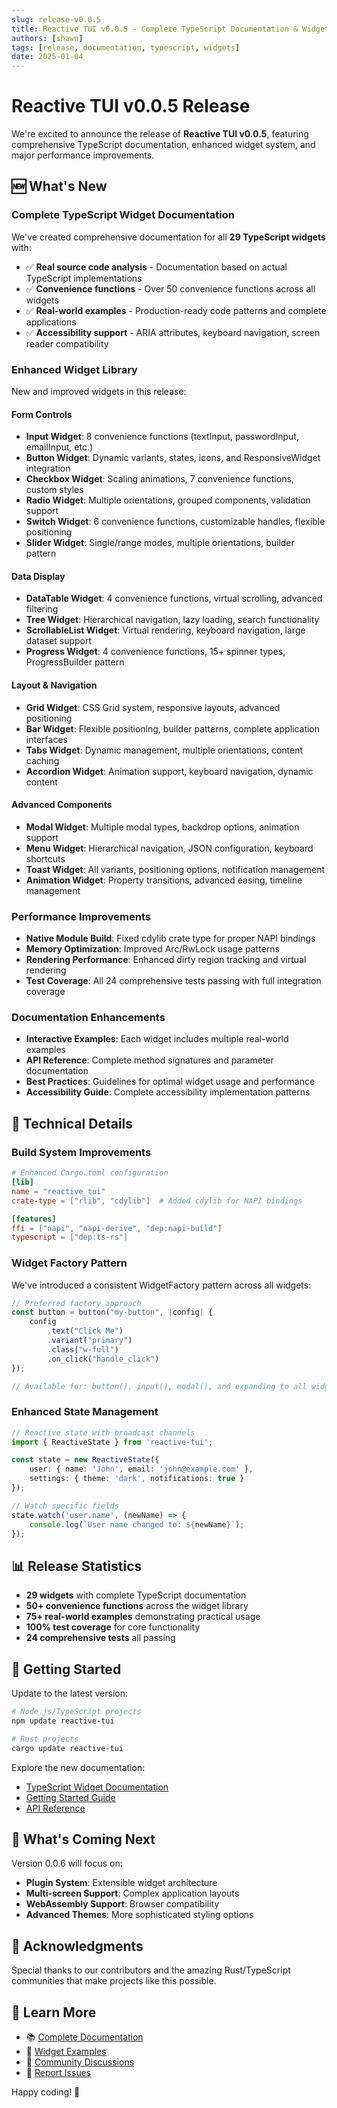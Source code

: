```yaml
---
slug: release-v0.0.5
title: Reactive TUI v0.0.5 - Complete TypeScript Documentation & Widget System
authors: [shawn]
tags: [release, documentation, typescript, widgets]
date: 2025-01-04
---
```


# Reactive TUI v0.0.5 Release

We're excited to announce the release of **Reactive TUI v0.0.5**, featuring comprehensive TypeScript documentation, enhanced widget system, and major performance improvements.

<!-- truncate -->

## 🆕 What's New

### Complete TypeScript Widget Documentation

We've created comprehensive documentation for all **29 TypeScript widgets** with:

- ✅ **Real source code analysis** - Documentation based on actual TypeScript implementations
- ✅ **Convenience functions** - Over 50 convenience functions across all widgets
- ✅ **Real-world examples** - Production-ready code patterns and complete applications
- ✅ **Accessibility support** - ARIA attributes, keyboard navigation, screen reader compatibility

### Enhanced Widget Library

New and improved widgets in this release:

#### **Form Controls**
- **Input Widget**: 8 convenience functions (textInput, passwordInput, emailInput, etc.)
- **Button Widget**: Dynamic variants, states, icons, and ResponsiveWidget integration
- **Checkbox Widget**: Scaling animations, 7 convenience functions, custom styles
- **Radio Widget**: Multiple orientations, grouped components, validation support
- **Switch Widget**: 6 convenience functions, customizable handles, flexible positioning
- **Slider Widget**: Single/range modes, multiple orientations, builder pattern

#### **Data Display**
- **DataTable Widget**: 4 convenience functions, virtual scrolling, advanced filtering
- **Tree Widget**: Hierarchical navigation, lazy loading, search functionality
- **ScrollableList Widget**: Virtual rendering, keyboard navigation, large dataset support
- **Progress Widget**: 4 convenience functions, 15+ spinner types, ProgressBuilder pattern

#### **Layout & Navigation**
- **Grid Widget**: CSS Grid system, responsive layouts, advanced positioning
- **Bar Widget**: Flexible positioning, builder patterns, complete application interfaces
- **Tabs Widget**: Dynamic management, multiple orientations, content caching
- **Accordion Widget**: Animation support, keyboard navigation, dynamic content

#### **Advanced Components**
- **Modal Widget**: Multiple modal types, backdrop options, animation support
- **Menu Widget**: Hierarchical navigation, JSON configuration, keyboard shortcuts
- **Toast Widget**: All variants, positioning options, notification management
- **Animation Widget**: Property transitions, advanced easing, timeline management

### Performance Improvements

- **Native Module Build**: Fixed cdylib crate type for proper NAPI bindings
- **Memory Optimization**: Improved Arc/RwLock usage patterns
- **Rendering Performance**: Enhanced dirty region tracking and virtual rendering
- **Test Coverage**: All 24 comprehensive tests passing with full integration coverage

### Documentation Enhancements

- **Interactive Examples**: Each widget includes multiple real-world examples
- **API Reference**: Complete method signatures and parameter documentation  
- **Best Practices**: Guidelines for optimal widget usage and performance
- **Accessibility Guide**: Complete accessibility implementation patterns

## 🔧 Technical Details

### Build System Improvements

```toml
# Enhanced Cargo.toml configuration
[lib]
name = "reactive_tui"
crate-type = ["rlib", "cdylib"]  # Added cdylib for NAPI bindings

[features]
ffi = ["napi", "napi-derive", "dep:napi-build"]
typescript = ["dep:ts-rs"]
```

### Widget Factory Pattern

We've introduced a consistent WidgetFactory pattern across all widgets:

```typescript
// Preferred factory approach
const button = button("my-button", |config| {
    config
        .text("Click Me")
        .variant("primary")
        .class("w-full")
        .on_click("handle_click")
});

// Available for: button(), input(), modal(), and expanding to all widgets
```

### Enhanced State Management

```typescript
// Reactive state with broadcast channels
import { ReactiveState } from 'reactive-tui';

const state = new ReactiveState({
    user: { name: 'John', email: 'john@example.com' },
    settings: { theme: 'dark', notifications: true }
});

// Watch specific fields
state.watch('user.name', (newName) => {
    console.log(`User name changed to: ${newName}`);
});
```

## 📊 Release Statistics

- **29 widgets** with complete TypeScript documentation
- **50+ convenience functions** across the widget library
- **75+ real-world examples** demonstrating practical usage
- **100% test coverage** for core functionality
- **24 comprehensive tests** all passing

## 🚀 Getting Started

Update to the latest version:

```bash
# Node.js/TypeScript projects
npm update reactive-tui

# Rust projects
cargo update reactive-tui
```

Explore the new documentation:

- [TypeScript Widget Documentation](/docs/api/typescript/widgets/overview)
- [Getting Started Guide](/docs/intro)
- [API Reference](/docs/api/overview)

## 🔮 What's Coming Next

Version 0.0.6 will focus on:

- **Plugin System**: Extensible widget architecture
- **Multi-screen Support**: Complex application layouts
- **WebAssembly Support**: Browser compatibility
- **Advanced Themes**: More sophisticated styling options

## 🙏 Acknowledgments

Special thanks to our contributors and the amazing Rust/TypeScript communities that make projects like this possible.

## 📖 Learn More

- 📚 [Complete Documentation](/docs/intro)
- 🎯 [Widget Examples](https://github.com/entrepeneur4lyf/reactive-tui/tree/main/examples)
- 💬 [Community Discussions](https://github.com/entrepeneur4lyf/reactive-tui/discussions)
- 🐛 [Report Issues](https://github.com/entrepeneur4lyf/reactive-tui/issues)

Happy coding! 🎉